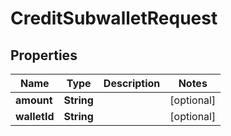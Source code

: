

# CreditSubwalletRequest


## Properties

| Name | Type | Description | Notes |
|------------ | ------------- | ------------- | -------------|
|**amount** | **String** |  |  [optional] |
|**walletId** | **String** |  |  [optional] |



